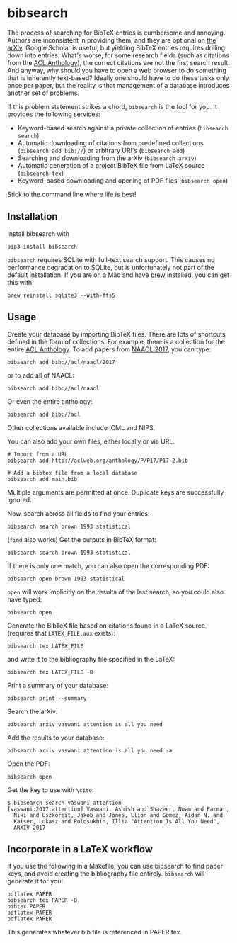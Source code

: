 # bibsearch

The process of searching for BibTeX entries is cumbersome and annoying.
Authors are inconsistent in providing them, and they are optional on [the arXiv](http://arxiv.org/).
Google Scholar is useful, but yielding BibTeX entries requires drilling down into entries.
What's worse, for some research fields (such as citations from the [ACL Anthology](http://aclanthology.info/)), the correct citations are not the first search result.
And anyway, why should you have to open a web browser to do something that is inherently text-based?
Ideally one should have to do these tasks only once per paper, but the reality is that management of a database introduces another set of problems.

If this problem statement strikes a chord, `bibsearch` is the tool for you.
It provides the following services:

- Keyword-based search against a private collection of entries (`bibsearch search`)
- Automatic downloading of citations from predefined collections (`bibsearch add bib://`) or arbitrary URI's (`bibsearch add`)
- Searching and downloading from the arXiv (`bibsearch arxiv`)
- Automatic generation of a project BibTeX file from LaTeX source (`bibsearch tex`)
- Keyword-based downloading and opening of PDF files (`bibsearch open`)

Stick to the command line where life is best!

## Installation

Install bibsearch with

    pip3 install bibsearch

`bibsearch` requires SQLite with full-text search support.
This causes no performance degradation to SQLite, but is unfortunately not part of the default installation.
If you are on a Mac and have [brew](https://brew.sh/) installed, you can get this with

    brew reinstall sqlite3 --with-fts5

## Usage

Create your database by importing BibTeX files.
There are lots of shortcuts defined in the form of collections.
For example, there is a collection for the entire [ACL Anthology](http://aclanthology.info/).
To add papers from [NAACL 2017](http://naacl.org/2017), you can type:

    bibsearch add bib://acl/naacl/2017

or to add all of NAACL:

    bibsearch add bib://acl/naacl

Or even the entire anthology:

    bibsearch add bib://acl

Other collections available include ICML and NIPS.

You can also add your own files, either locally or via URL.

    # Import from a URL
    bibsearch add http://aclweb.org/anthology/P/P17/P17-2.bib

    # Add a bibtex file from a local database
    bibsearch add main.bib

Multiple arguments are permitted at once.
Duplicate keys are successfully ignored.

Now, search across all fields to find your entries:

    bibsearch search brown 1993 statistical

(`find` also works)
Get the outputs in BibTeX format:

    bibsearch search brown 1993 statistical

If there is only one match, you can also open the corresponding PDF:

    bibsearch open brown 1993 statistical

`open` will work implicitly on the results of the last search, so you could also have typed:

    bibsearch open

Generate the BibTeX file based on citations found in a LaTeX source (requires that `LATEX_FILE.aux` exists):

    bibsearch tex LATEX_FILE

and write it to the bibliography file specified in the LaTeX:

    bibsearch tex LATEX_FILE -B

Print a summary of your database:

    bibsearch print --summary

Search the arXiv:

    bibsearch arxiv vaswani attention is all you need

Add the results to your database:

    bibsearch arxiv vaswani attention is all you need -a

Open the PDF:

    bibsearch open

Get the key to use with `\cite`:

    $ bibsearch search vaswani attention
    [vaswani:2017:attention] Vaswani, Ashish and Shazeer, Noam and Parmar,
      Niki and Uszkoreit, Jakob and Jones, Llion and Gomez, Aidan N. and
      Kaiser, Lukasz and Polosukhin, Illia "Attention Is All You Need",
      ARXIV 2017


## Incorporate in a LaTeX workflow

If you use the following in a Makefile, you can use bibsearch to find paper keys, and avoid creating the bibliography file entirely.
`bibsearch` will generate it for you!

    pdflatex PAPER
    bibsearch tex PAPER -B
    bibtex PAPER
    pdflatex PAPER
    pdflatex PAPER

This generates whatever bib file is referenced in PAPER.tex.

